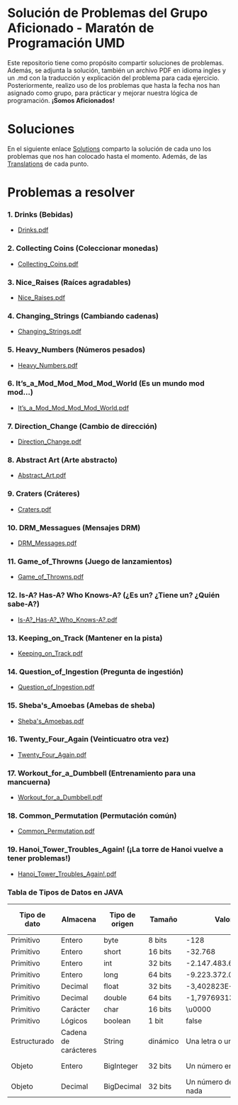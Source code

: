 # Solución de Problemas del Grupo Aficionado - Maratón de Programación UMD

Este repositorio tiene como propósito compartir soluciones de problemas. Además, se adjunta la solución, también un archivo PDF en idioma ingles y un .md con la traducción y explicación del problema para cada ejercicio. Posteriormente, realizo uso de los problemas que hasta la fecha nos han asignado como grupo, para prácticar y mejorar nuestra lógica de programación. **¡Somos Aficionados!**

# Soluciones
En el siguiente enlace [Solutions](https://github.com/josuerom/maraton-de-programacion-UMD/tree/main/src/interfaz) comparto la solución de cada uno los problemas que nos han colocado hasta el momento. Además, de las [Translations](https://github.com/josuerom/maraton-de-programacion-UMD/tree/main/problems/traducciones) de cada punto.

# Problemas a resolver
### 1. Drinks (Bebidas)
- [Drinks.pdf](https://github.com/josuerom/maraton-de-programacion-UMD/blob/main/problems/1.%20Drinks.pdf)

### 2. Collecting Coins (Coleccionar monedas)
- [Collecting_Coins.pdf](https://github.com/josuerom/maraton-de-programacion-UMD/blob/main/problems/2.%20Collecting_Coins.pdf)

### 3. Nice_Raises (Raíces agradables)
- [Nice_Raises.pdf](https://github.com/josuerom/maraton-de-programacion-UMD/blob/main/problems/3.%20Nice_Raises.pdf)

### 4. Changing_Strings (Cambiando cadenas)
- [Changing_Strings.pdf](https://github.com/josuerom/maraton-de-programacion-UMD/blob/main/problems/4.%20Changing_Strings.pdf)

### 5. Heavy_Numbers (Números pesados)
- [Heavy_Numbers.pdf](https://github.com/josuerom/maraton-de-programacion-UMD/blob/main/problems/5.%20Heavy_Numbers.pdf)

### 6. It’s_a_Mod_Mod_Mod_Mod_World (Es un mundo mod mod...)
- [It’s_a_Mod_Mod_Mod_Mod_World.pdf](https://github.com/josuerom/maraton-de-programacion-UMD/blob/main/problems/6.%20It’s_a_Mod_Mod_Mod_Mod_World.pdf)

### 7. Direction_Change (Cambio de dirección)
- [Direction_Change.pdf](https://github.com/josuerom/maraton-programacionUMD/blob/main/problems/7.%20Direction_Change.pdf)

### 8. Abstract Art (Arte abstracto)
- [Abstract_Art.pdf](https://github.com/josuerom/maraton-programacionUMD/blob/main/problems/8.%20Abstract_Art.pdf)

### 9. Craters (Cráteres)
- [Craters.pdf](https://github.com/josuerom/maraton-programacionUMD/blob/main/problems/9.%20Craters.pdf)

### 10. DRM_Messagues (Mensajes DRM)
- [DRM_Messages.pdf](https://github.com/josuerom/maraton-programacionUMD/blob/main/problems/10.%20DRM_Messages.pdf)

### 11. Game_of_Throwns (Juego de lanzamientos)
- [Game_of_Throwns.pdf](https://github.com/josuerom/maraton-programacionUMD/blob/main/problems/11.%20Game_of_Throwns.pdf)

### 12. Is-A? Has-A? Who Knows-A? (¿Es un? ¿Tiene un? ¿Quién sabe-A?)
- [Is-A?_Has-A?_Who_Knows-A?.pdf](https://github.com/josuerom/maraton-programacionUMD/blob/main/problems/12.%20Is-A_Has-A_Who_Knowz-A.pdf)

### 13. Keeping_on_Track (Mantener en la pista)
- [Keeping_on_Track.pdf](https://github.com/josuerom/maraton-programacionUMD/blob/main/problems/13.%20Keeping_On_Track.pdf)

### 14. Question_of_Ingestion (Pregunta de ingestión)
- [Question_of_Ingestion.pdf](https://github.com/josuerom/maraton-programacionUMD/blob/main/problems/14.%20A_Question_of_Ingestion.pdf)

### 15. Sheba's_Amoebas (Amebas de sheba)
- [Sheba's_Amoebas.pdf](https://github.com/josuerom/maraton-programacionUMD/blob/main/problems/15.%20Sheba%C2%B4s_Amoebas.pdf)

### 16. Twenty_Four_Again (Veinticuatro otra vez)
- [Twenty_Four_Again.pdf](https://github.com/josuerom/maraton-programacionUMD/blob/main/problems/16.%20Twenty_Four_Again.pdf)

### 17. Workout_for_a_Dumbbell (Entrenamiento para una mancuerna)
- [Workout_for_a_Dumbbell.pdf](https://github.com/josuerom/maraton-programacionUMD/blob/main/problems/17.%20Workout_for_a_Dumbbell.pdf)

### 18. Common_Permutation (Permutación común)
- [Common_Permutation.pdf](https://github.com/josuerom/maraton-programacionUMD/blob/main/problems/18.%20Common_Permutation.pdf)

### 19. Hanoi_Tower_Troubles_Again! (¡La torre de Hanoi vuelve a tener problemas!)
- [Hanoi_Tower_Troubles_Again!.pdf](https://github.com/josuerom/maraton-programacionUMD/blob/main/problems/19.%20Hanoi_Tower_Troubles_Again!.pdf)

### Tabla de Tipos de Datos en JAVA
| Tipo de dato | Almacena | Tipo de origen | Tamaño | Valor mínimo | Valor máximo | Valor por defecto |
| ------------- | -------- | -------------- | ------- | ------------ | ------------ | ----------------- |
| Primitivo | Entero | byte | 8 bits | -128 | 127 | 0 |
| Primitivo | Entero | short | 16 bits | -32.768 | 32.767 | 0 |
| Primitivo | Entero | int | 32 bits | -2.147.483.648 | 2.147.483.647 | 0 |
| Primitivo | Entero | long | 64 bits | -9.223.372.036.854.775.808 | 9.223.372.036.854.775.807 | 0 |
| Primitivo | Decimal | float | 32 bits | -3,402823E+38 | 3,402823E+38 | 0.0 |
| Primitivo | Decimal | double | 64 bits | -1,79769313586232E+308 | 1,79769313586232E+308 | 0.0 |
| Primitivo | Carácter | char | 16 bits | \u0000 | \uffff | \u0000 |
| Primitivo | Lógicos | boolean | 1 bit | false | true | false |
| Estructurado | Cadena de carácteres | String | dinámico | Una letra o un número de texto | Letras o carácteres infinitos | void |
| Objeto | Entero | BigInteger | 32 bits | Un número entero o nada | Cualquier número entero grande | null |
| Objeto | Decimal | BigDecimal | 32 bits | Un número de punto flotante o nada | Cualquier número decimal grande | null |
